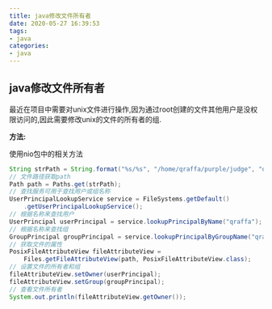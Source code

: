 ```yaml
---
title: java修改文件所有者
date: 2020-05-27 16:39:53
tags:
- java
categories:
- java
---
```


## java修改文件所有者

最近在项目中需要对unix文件进行操作,因为通过root创建的文件其他用户是没权限访问的,因此需要修改unix的文件的所有者的组.

<!--more-->

**方法:**

使用nio包中的相关方法

```java
String strPath = String.format("%s/%s", "/home/qraffa/purple/judge", "q1w2e3d5");
// 文件路径获取path
Path path = Paths.get(strPath);
// 查找服务可用于查找用户或组名称
UserPrincipalLookupService service = FileSystems.getDefault()
    .getUserPrincipalLookupService();
// 根据名称来查找用户
UserPrincipal userPrincipal = service.lookupPrincipalByName("qraffa");
// 根据名称来查找组
GroupPrincipal groupPrincipal = service.lookupPrincipalByGroupName("qraffa");
// 获取文件的属性
PosixFileAttributeView fileAttributeView =
    Files.getFileAttributeView(path, PosixFileAttributeView.class);
// 设置文件的所有者和组
fileAttributeView.setOwner(userPrincipal);
fileAttributeView.setGroup(groupPrincipal);
// 查看文件所有者
System.out.println(fileAttributeView.getOwner());
```